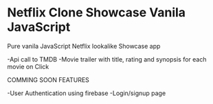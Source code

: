 # Netflix Clone Showcase Vanila JavaScript

Pure vanila JavaScript Netflix lookalike Showcase app

-Api call to TMDB
-Movie trailer with title, rating and synopsis for each movie on Click

COMMING SOON FEATURES

-User Authentication using firebase
-Login/signup page
